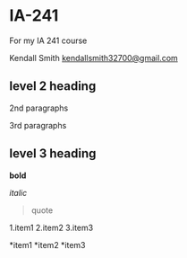 # IA-241
For my IA 241 course

Kendall Smith
kendallsmith32700@gmail.com

## level 2 heading

2nd paragraphs

3rd paragraphs

## level 3 heading

**bold**

*italic*

> quote 

1.item1
2.item2
3.item3

*item1
*item2
*item3
